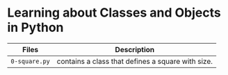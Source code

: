 # Learning about Classes and Objects in Python

| Files | Description |
| ----- | ----------- |
| `0-square.py` | contains a class that defines a square with size. |
